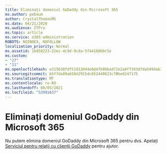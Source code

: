 ```yaml
---
title: Eliminați domeniul GoDaddy din Microsoft 365
ms.author: pebaum
author: CrystalThomasMS
ms.date: 04/21/2020
ms.audience: ITPro
ms.topic: article
ms.service: o365-administration
ROBOTS: NOINDEX, NOFOLLOW
localization_priority: Normal
ms.assetid: 1b858223-22ec-4c9d-9cda-5f4418060c5e
ms.custom:
- "27"
- "11"
ms.openlocfilehash: e315638fdf51d12044e6d47b9bbad72e2a4ff343d7da549da63496f6c8b065f0
ms.sourcegitcommit: b5f7da89a650d2915dc652449623c78be6247175
ms.translationtype: MT
ms.contentlocale: ro-RO
ms.lasthandoff: 08/05/2021
ms.locfileid: "53991637"
---
```

# <a name="remove-your-godaddy-domain-from-microsoft-365"></a>Eliminați domeniul GoDaddy din Microsoft 365

Nu putem elimina domeniul GoDaddy din Microsoft 365 pentru dvs. Apelați [Serviciul pentru relații cu clienții GoDaddy](https://aka.ms/contact-godaddy) pentru ajutor.
  
